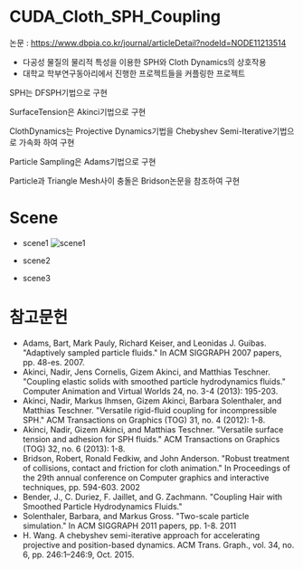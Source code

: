 # CUDA_Cloth_SPH_Coupling

논문 : https://www.dbpia.co.kr/journal/articleDetail?nodeId=NODE11213514
 - 다공성 물질의 물리적 특성을 이용한 SPH와 Cloth Dynamics의 상호작용
 - 대학교 학부연구동아리에서 진행한 프로젝트들을 커플링한 프로젝트

SPH는 DFSPH기법으로 구현

SurfaceTension은 Akinci기법으로 구현

ClothDynamics는 Projective Dynamics기법을 Chebyshev Semi-Iterative기법으로 가속화 하여 구현

Particle Sampling은 Adams기법으로 구현

Particle과 Triangle Mesh사이 충돌은 Bridson논문을 참조하여 구현

# Scene
- scene1
![scene1](https://user-images.githubusercontent.com/86860544/228155248-4f6ae980-1914-4263-9a17-d04209512077.gif)

- scene2
- scene3



# 참고문헌
 - Adams, Bart, Mark Pauly, Richard Keiser, and Leonidas J. Guibas. "Adaptively sampled particle fluids." In ACM SIGGRAPH 2007 papers, pp. 48-es. 2007.
 - Akinci, Nadir, Jens Cornelis, Gizem Akinci, and Matthias Teschner. "Coupling elastic solids with smoothed particle hydrodynamics fluids." Computer Animation and Virtual Worlds 24, no. 3-4 (2013): 195-203.
 - Akinci, Nadir, Markus Ihmsen, Gizem Akinci, Barbara Solenthaler, and Matthias Teschner. "Versatile rigid-fluid coupling for incompressible SPH." ACM Transactions on Graphics (TOG) 31, no. 4 (2012): 1-8.
 - Akinci, Nadir, Gizem Akinci, and Matthias Teschner. "Versatile surface tension and adhesion for SPH fluids." ACM Transactions on Graphics (TOG) 32, no. 6 (2013): 1-8.
 - Bridson, Robert, Ronald Fedkiw, and John Anderson. "Robust treatment of collisions, contact and friction for cloth animation." In Proceedings of the 29th annual conference on Computer graphics and interactive techniques, pp. 594-603. 2002
 - Bender, J., C. Duriez, F. Jaillet, and G. Zachmann. "Coupling Hair with Smoothed Particle Hydrodynamics Fluids."
 - Solenthaler, Barbara, and Markus Gross. "Two-scale particle simulation." In ACM SIGGRAPH 2011 papers, pp. 1-8. 2011
 - H. Wang. A chebyshev semi-iterative approach for accelerating projective and position-based dynamics. ACM Trans. Graph., vol. 34, no. 6, pp. 246:1–246:9, Oct. 2015.
